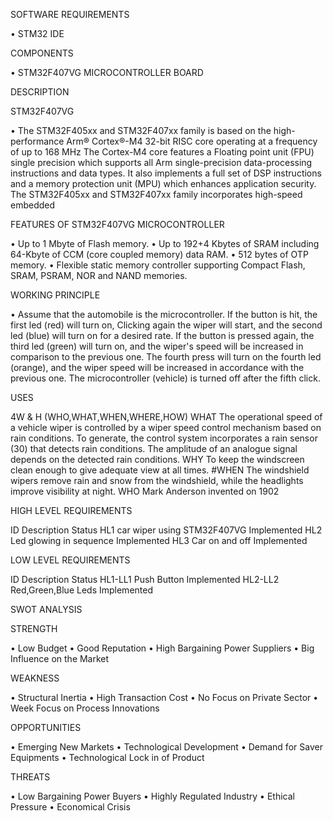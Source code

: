 SOFTWARE REQUIREMENTS

•	STM32 IDE

COMPONENTS

•	STM32F407VG MICROCONTROLLER BOARD

DESCRIPTION

STM32F407VG

•	The STM32F405xx and STM32F407xx family is based on the high-performance Arm® Cortex®-M4 32-bit RISC core operating at a frequency of up to 168 MHz The Cortex-M4 core features a Floating point unit (FPU) single precision which supports all Arm single-precision data-processing instructions and data types. It also implements a full set of DSP instructions and a memory protection unit (MPU) which enhances application security. The STM32F405xx and STM32F407xx family incorporates high-speed embedded

FEATURES OF STM32F407VG MICROCONTROLLER

•	Up to 1 Mbyte of Flash memory.
•	Up to 192+4 Kbytes of SRAM including 64-Kbyte of CCM (core coupled memory) data RAM.
•	512 bytes of OTP memory.
•	Flexible static memory controller supporting Compact Flash, SRAM, PSRAM, NOR and NAND memories.

WORKING PRINCIPLE

•	Assume that the automobile is the microcontroller. If the button is hit, the first led (red) will turn on, Clicking again the wiper will start, and the second led (blue) will turn on for a desired rate. If the button is pressed again, the third led (green) will turn on, and the wiper's speed will be increased in comparison to the previous one. The fourth press will turn on the fourth led (orange), and the wiper speed will be increased in accordance with the previous one. The microcontroller (vehicle) is turned off after the fifth click.

USES

4W & H (WHO,WHAT,WHEN,WHERE,HOW)
WHAT
The operational speed of a vehicle wiper is controlled by a wiper speed control mechanism based on rain conditions. To generate, the control system incorporates a rain sensor (30) that detects rain conditions. The amplitude of an analogue signal depends on the detected rain conditions.
WHY
To keep the windscreen clean enough to give adequate view at all times. #WHEN The windshield wipers remove rain and snow from the windshield, while the headlights improve visibility at night.
WHO
Mark Anderson invented on 1902

HIGH LEVEL REQUIREMENTS

ID	Description	Status
HL1	car wiper using STM32F407VG	Implemented
HL2	Led glowing in sequence	Implemented
HL3	Car on and off	Implemented

LOW LEVEL REQUIREMENTS

ID	Description	Status
HL1-LL1	Push Button	Implemented
HL2-LL2	Red,Green,Blue Leds	Implemented

SWOT ANALYSIS

STRENGTH

•	Low Budget
•	Good Reputation
•	High Bargaining Power Suppliers
•	Big Influence on the Market

WEAKNESS

•	Structural Inertia
•	High Transaction Cost
•	No Focus on Private Sector
•	Week Focus on Process Innovations

OPPORTUNITIES

•	Emerging New Markets
•	Technological Development
•	Demand for Saver Equipments
•	Technological Lock in of Product

THREATS

•	Low Bargaining Power Buyers
•	Highly Regulated Industry
•	Ethical Pressure
•	Economical Crisis


